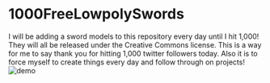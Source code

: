# 1000FreeLowpolySwords
I will be adding a sword models to this repository every day until I hit 1,000! They will all be released under the Creative Commons license. This is a way for me to say thank you for hitting 1,000 twitter followers today. Also it is to force myself to create things every day and follow through on projects!
![demo](1000.gif)
